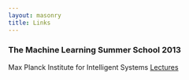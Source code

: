 ```yaml
---
layout: masonry
title: Links
---
```

### The Machine Learning Summer School 2013 
Max Planck Institute for Intelligent Systems
[Lectures](http://mlss.tuebingen.mpg.de/speakers.html)
